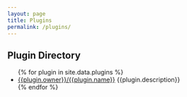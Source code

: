 ```yaml
---
layout: page
title: Plugins
permalink: /plugins/
---
```


## Plugin Directory

<ul>
  {% for plugin in site.data.plugins %}
  <li><a href="https://github.com/{{plugin.owner}}/{{plugin.name}}">{{plugin.owner}}/{{plugin.name}}</a> {{plugin.description}}</li>
  {% endfor %}
</ul>
